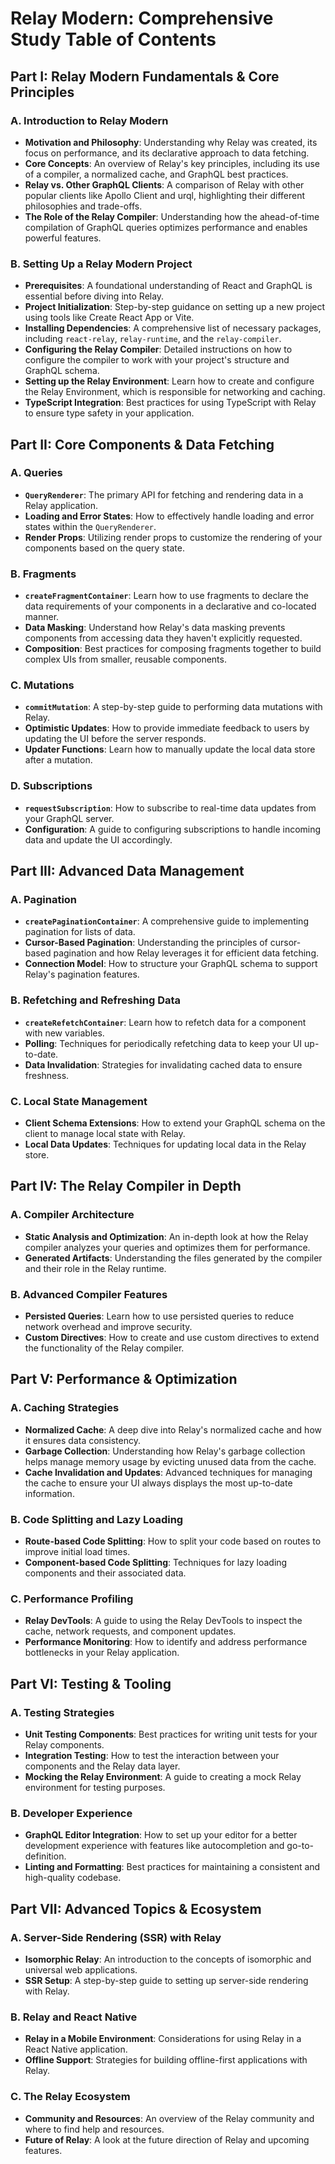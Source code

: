 # Relay Modern: Comprehensive Study Table of Contents

## Part I: Relay Modern Fundamentals & Core Principles

### A. Introduction to Relay Modern
-   **Motivation and Philosophy**: Understanding why Relay was created, its focus on performance, and its declarative approach to data fetching.
-   **Core Concepts**: An overview of Relay's key principles, including its use of a compiler, a normalized cache, and GraphQL best practices.
-   **Relay vs. Other GraphQL Clients**: A comparison of Relay with other popular clients like Apollo Client and urql, highlighting their different philosophies and trade-offs.
-   **The Role of the Relay Compiler**: Understanding how the ahead-of-time compilation of GraphQL queries optimizes performance and enables powerful features.

### B. Setting Up a Relay Modern Project
-   **Prerequisites**: A foundational understanding of React and GraphQL is essential before diving into Relay.
-   **Project Initialization**: Step-by-step guidance on setting up a new project using tools like Create React App or Vite.
-   **Installing Dependencies**: A comprehensive list of necessary packages, including `react-relay`, `relay-runtime`, and the `relay-compiler`.
-   **Configuring the Relay Compiler**: Detailed instructions on how to configure the compiler to work with your project's structure and GraphQL schema.
-   **Setting up the Relay Environment**: Learn how to create and configure the Relay Environment, which is responsible for networking and caching.
-   **TypeScript Integration**: Best practices for using TypeScript with Relay to ensure type safety in your application.

## Part II: Core Components & Data Fetching

### A. Queries
-   **`QueryRenderer`**: The primary API for fetching and rendering data in a Relay application.
-   **Loading and Error States**: How to effectively handle loading and error states within the `QueryRenderer`.
-   **Render Props**: Utilizing render props to customize the rendering of your components based on the query state.

### B. Fragments
-   **`createFragmentContainer`**: Learn how to use fragments to declare the data requirements of your components in a declarative and co-located manner.
-   **Data Masking**: Understand how Relay's data masking prevents components from accessing data they haven't explicitly requested.
-   **Composition**: Best practices for composing fragments together to build complex UIs from smaller, reusable components.

### C. Mutations
-   **`commitMutation`**: A step-by-step guide to performing data mutations with Relay.
-   **Optimistic Updates**: How to provide immediate feedback to users by updating the UI before the server responds.
-   **Updater Functions**: Learn how to manually update the local data store after a mutation.

### D. Subscriptions
-   **`requestSubscription`**: How to subscribe to real-time data updates from your GraphQL server.
-   **Configuration**: A guide to configuring subscriptions to handle incoming data and update the UI accordingly.

## Part III: Advanced Data Management

### A. Pagination
-   **`createPaginationContainer`**: A comprehensive guide to implementing pagination for lists of data.
-   **Cursor-Based Pagination**: Understanding the principles of cursor-based pagination and how Relay leverages it for efficient data fetching.
-   **Connection Model**: How to structure your GraphQL schema to support Relay's pagination features.

### B. Refetching and Refreshing Data
-   **`createRefetchContainer`**: Learn how to refetch data for a component with new variables.
-   **Polling**: Techniques for periodically refetching data to keep your UI up-to-date.
-   **Data Invalidation**: Strategies for invalidating cached data to ensure freshness.

### C. Local State Management
-   **Client Schema Extensions**: How to extend your GraphQL schema on the client to manage local state with Relay.
-   **Local Data Updates**: Techniques for updating local data in the Relay store.

## Part IV: The Relay Compiler in Depth

### A. Compiler Architecture
-   **Static Analysis and Optimization**: An in-depth look at how the Relay compiler analyzes your queries and optimizes them for performance.
-   **Generated Artifacts**: Understanding the files generated by the compiler and their role in the Relay runtime.

### B. Advanced Compiler Features
-   **Persisted Queries**: Learn how to use persisted queries to reduce network overhead and improve security.
-   **Custom Directives**: How to create and use custom directives to extend the functionality of the Relay compiler.

## Part V: Performance & Optimization

### A. Caching Strategies
-   **Normalized Cache**: A deep dive into Relay's normalized cache and how it ensures data consistency.
-   **Garbage Collection**: Understanding how Relay's garbage collection helps manage memory usage by evicting unused data from the cache.
-   **Cache Invalidation and Updates**: Advanced techniques for managing the cache to ensure your UI always displays the most up-to-date information.

### B. Code Splitting and Lazy Loading
-   **Route-based Code Splitting**: How to split your code based on routes to improve initial load times.
-   **Component-based Code Splitting**: Techniques for lazy loading components and their associated data.

### C. Performance Profiling
-   **Relay DevTools**: A guide to using the Relay DevTools to inspect the cache, network requests, and component updates.
-   **Performance Monitoring**: How to identify and address performance bottlenecks in your Relay application.

## Part VI: Testing & Tooling

### A. Testing Strategies
-   **Unit Testing Components**: Best practices for writing unit tests for your Relay components.
-   **Integration Testing**: How to test the interaction between your components and the Relay data layer.
-   **Mocking the Relay Environment**: A guide to creating a mock Relay environment for testing purposes.

### B. Developer Experience
-   **GraphQL Editor Integration**: How to set up your editor for a better development experience with features like autocompletion and go-to-definition.
-   **Linting and Formatting**: Best practices for maintaining a consistent and high-quality codebase.

## Part VII: Advanced Topics & Ecosystem

### A. Server-Side Rendering (SSR) with Relay
-   **Isomorphic Relay**: An introduction to the concepts of isomorphic and universal web applications.
-   **SSR Setup**: A step-by-step guide to setting up server-side rendering with Relay.

### B. Relay and React Native
-   **Relay in a Mobile Environment**: Considerations for using Relay in a React Native application.
-   **Offline Support**: Strategies for building offline-first applications with Relay.

### C. The Relay Ecosystem
-   **Community and Resources**: An overview of the Relay community and where to find help and resources.
-   **Future of Relay**: A look at the future direction of Relay and upcoming features.
